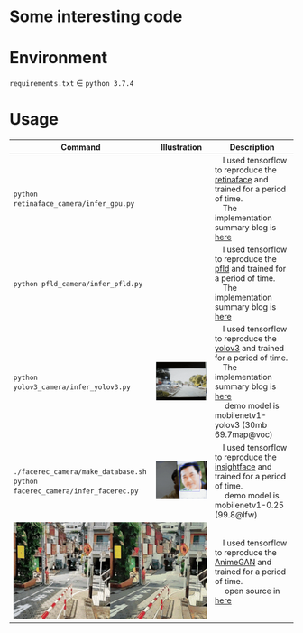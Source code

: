 # Some interesting code

# Environment

`requirements.txt` ∈ `python 3.7.4`  

# Usage

<!-- | Command                                 | Illustration              | Description                                                                    |
| --------------------------------------- | ------------------------- | ------------------------------------------------------------------------------ |
| `python retinaface_camera/infer_gpu.py` | ![](asset/retinaface.gif) | &emsp;I used tensorflow to reproduce the [retinaface](https://github.com/deepinsight/insightface/tree/master/RetinaFace) and trained for a period of time. <br> &emsp;The implementation summary blog is [here](https://zhen8838.github.io/2019/12/19/retinaface/) |
| `python pfld_camera/infer_pfld.py` | ![](asset/pfld.gif) | &emsp;I used tensorflow to reproduce the [pfld](https://github.com/guoqiangqi/PFLD) and trained for a period of time. <br> &emsp;The implementation summary blog is [here](https://zhen8838.github.io/2019/12/21/pfld/) |
| `python yolov3_camera/infer_yolov3.py` | ![](asset/yolov3.gif) | &emsp;I used tensorflow to reproduce the [yolov3](https://pjreddie.com/darknet/yolo/) and trained for a period of time. <br> &emsp;The implementation summary blog is [here](https://zhen8838.github.io/2019/07/10/yolo-error/) <br> &emsp; demo model is mobilenetv1-yolov3 (30mb 69.7map@voc)|
| `./facerec_camera/make_database.sh` <br> `python facerec_camera/infer_facerec.py`| ![](asset/facerec.gif) | &emsp;I used tensorflow to reproduce the [insightface](https://github.com/deepinsight/insightface) and trained for a period of time. <br> &emsp; demo model is mobilenetv1-0.25 (99.8@lfw)|
| | ![](asset/animegan.gif) | &emsp;I used tensorflow to reproduce the [AnimeGAN](https://github.com/TachibanaYoshino/AnimeGAN) and trained for a period of time. <br> &emsp; open source in [here](https://github.com/zhen8838/AnimeGAN)|
 -->


<table>
<thead>
<tr>
<th>Command</th>
<th>Illustration</th>
<th>Description</th>
</tr>
</thead>
<tbody>
<tr>
<td><code>python retinaface_camera/infer_gpu.py</code></td>
<td><img src="/asset/retinaface.gif" alt=""></td>
<td> I used tensorflow to reproduce the <a href="https://github.com/deepinsight/insightface/tree/master/RetinaFace">retinaface</a> and trained for a period of time. <br>  The implementation summary blog is <a href="https://zhen8838.github.io/2019/12/19/retinaface/">here</a></td>
</tr>
<tr>
<td><code>python pfld_camera/infer_pfld.py</code></td>
<td><img src="asset/pfld.gif" alt=""></td>
<td> I used tensorflow to reproduce the <a href="https://github.com/guoqiangqi/PFLD">pfld</a> and trained for a period of time. <br>  The implementation summary blog is <a href="https://zhen8838.github.io/2019/12/21/pfld/">here</a></td>
</tr>
<tr>
<td><code>python yolov3_camera/infer_yolov3.py</code></td>
<td><img src="asset/yolov3.gif" alt=""></td>
<td> I used tensorflow to reproduce the <a href="https://pjreddie.com/darknet/yolo/">yolov3</a> and trained for a period of time. <br>  The implementation summary blog is <a href="https://zhen8838.github.io/2019/07/10/yolo-error/">here</a> <br>   demo model is mobilenetv1-yolov3 (30mb 69.7map@voc)</td>
</tr>
<tr>
<td><code>./facerec_camera/make_database.sh</code> <br> <code>python facerec_camera/infer_facerec.py</code></td>
<td><img src="asset/facerec.gif" alt=""></td>
<td> I used tensorflow to reproduce the <a href="https://github.com/deepinsight/insightface">insightface</a> and trained for a period of time. <br>   demo model is mobilenetv1-0.25 (99.8@lfw)</td>
</tr>
<tr>
<td colspan=2 > <img src="asset/animegan.gif" alt=""></td>
<td> I used tensorflow to reproduce the <a href="https://github.com/TachibanaYoshino/AnimeGAN">AnimeGAN</a> and trained for a period of time. <br>   open source in <a href="https://github.com/zhen8838/AnimeGAN">here</a></td>
</tr>
</tbody>
</table>
